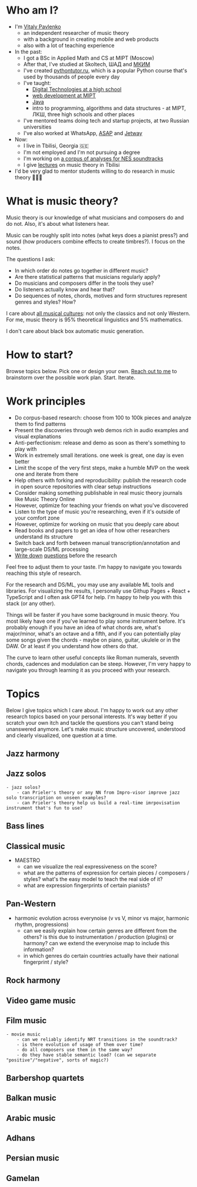 # Who am I?

- I'm [Vitaly Pavlenko](https://www.linkedin.com/in/vitaly-pavlenko-9729bb76/)
   - an independent researcher of music theory
   - with a background in creating mobile and web products
   - also with a lot of teaching experience
- In the past:
   - I got a BSc in Applied Math and CS at MIPT (Moscow)
   - After that, I've studied at Skoltech, ШАД and [МКИМ](https://mcim.ru/)
   - I've created [pythontutor.ru](https://pythontutor.ru/), which is a popular Python course that's used by thousands of people every day
   - I've taught:
     - [Digital Technologies at a high school](https://sites.google.com/site/vpavlenkoinf/)
     - [web development at MIPT](https://github.com/vpavlenko/web-programming)
     - [Java](https://www.youtube.com/playlist?list=PLzQrZe3EemP7hx6NKGA26yr3HJ-RF4iwT)
     - intro to programming, algorithms and data structures - at MIPT, ЛКШ, three high schools and other places
   - I've mentored teams doing tech and startup projects, at two Russian universities
   - I've also worked at WhatsApp, [ASAP](https://asaptaste.com/getasap) and [Jetway](https://www.linkedin.com/pulse/how-i-launched-subsequently-messed-up-marketplace-igor-grigoriev/)
- Now:
   - I live in Tbilisi, Georgia 🇬🇪
   - I'm not employed and I'm not pursuing a degree
   - I'm working on [a corpus of analyses for NES soundtracks](https://github.com/vpavlenko/chiptheory)
   - I give [lectures](https://t.me/keetezh/945) on music theory in Tbilisi
- I'd be very glad to mentor students willing to do research in music theory 🧑‍🎓🔬

# What is music theory?

Music theory is our knowledge of what musicians and composers do and do not. Also, it's about what listeners hear.

Music can be roughly split into notes (what keys does a pianist press?) and sound (how producers combine effects to create timbres?). I focus on the notes.

The questions I ask:
- In which order do notes go together in different music?
- Are there statistical patterns that musicians regularly apply?
- Do musicians and composers differ in the tools they use?
- Do listeners actually know and hear that?
- Do sequences of notes, chords, motives and form structures represent genres and styles? How?

I care about [all musical cultures](https://github.com/vpavlenko/study-music): not only the classics and not only Western. For me, music theory is 95% theoretical linguistics and 5% mathematics.

I don't care about black box automatic music generation.

# How to start?

Browse topics below. Pick one or design your own. [Reach out to me](https://t.me/vitalypavlenko) to brainstorm over the possible work plan. Start. Iterate.

# Work principles

- Do corpus-based research: choose from 100 to 100k pieces and analyze them to find patterns
- Present the discoveries through web demos rich in audio examples and visual explanations
- Anti-perfectionism: release and demo as soon as there's something to play with
- Work in extremely small iterations. one week is great, one day is even better
- Limit the scope of the very first steps, make a humble MVP on the week one and iterate from there
- Help others with forking and reproducibility: publish the research code in open source repositories with clear setup instructions
- Consider making something publishable in real music theory journals like Music Theory Online
- However, optimize for teaching your friends on what you've discovered
- Listen to the type of music you're researching, even if it's outside of your comfort zone
- However, optimize for working on music that you deeply care about
- Read books and papers to get an idea of how other researchers understand its structure
- Switch back and forth between manual transcription/annotation and large-scale DS/ML processing
- [Write down](https://emusicology.org/index.php/EMR/article/view/8103/6032#:~:text=with%20questions) [questions](https://kb.osu.edu/bitstream/handle/1811/93138/1/FDMC_2021_Huron_005.pdf) before the research

Feel free to adjust them to your taste. I'm happy to navigate you towards reaching this style of research.

For the research and DS/ML, you may use any available ML tools and libraries. For visualizing the results, I personally use Githup Pages + React + TypeScript and I often ask GPT4 for help. I'm happy to help you with this stack (or any other).

Things will be faster if you have some background in music theory. You most likely have one if you've learned to play some instrument before. It's probably enough if you have an idea of what chords are, what's major/minor, what's an octave and a fifth, and if you can potentially play some songs given the chords - maybe on piano, guitar, ukulele or in the DAW. Or at least if you understand how others do that.

The curve to learn other useful concepts like Roman numerals, seventh chords, cadences and modulation can be steep. However, I'm very happy to navigate you through learning it as you proceed with your research.

# Topics

Below I give topics which I care about. I'm happy to work out any other research topics based on your personal interests. It's way better if you scratch your own itch and tackle the questions you can't stand being unanswered anymore. Let's make music structure uncovered, understood and clearly visualized, one question at a time.

## Jazz harmony

## Jazz solos

    - jazz solos?
        - can Prieler's theory or any NN from Impro-visor improve jazz solo transcription on unseen examples?
        - can Prieler's theory help us build a real-time imrpovisation instrument that's fun to use?


## Bass lines

## Classical music

 - MAESTRO
     - can we visualize the real expressiveness on the score?
     - what are the patterns of expression for certain pieces / composers / styles? what's the easy model to teach the real side of it?
     - what are expression fingerprints of certain pianists?

## Pan-Western

 - harmonic evolution across everynoise (v vs V, minor vs major, harmonic rhythm, progressions)
     - can we easily explain how certain genres are different from the others? is this due to instrumentation / production (plugins) or harmony?
       can we extend the everynoise map to include this information?
     - in which genres do certain countries actually have their national fingerprint / style?

## Rock harmony

## Video game music

## Film music

    - movie music
        - can we reliably identify NRT transitions in the soundtrack?
        - is there evolution of usage of them over time?
        - do all composers use them in the same way?
        - do they have stable semantic load? (can we separate "positive"/"negative", sorts of magic?)


## Barbershop quartets

## Balkan music

## Arabic music

## Adhans

## Persian music

## Gamelan


